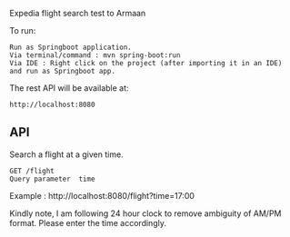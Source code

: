 
Expedia flight search test to Armaan 

To run:

    Run as Springboot application. 
    Via terminal/command : mvn spring-boot:run
    Via IDE : Right click on the project (after importing it in an IDE) and run as Springboot app.

The rest API will be available at:

    http://localhost:8080

## API

Search a flight at a given time.

    GET /flight   
    Query parameter  time
    
Example : http://localhost:8080/flight?time=17:00

Kindly note, I am following 24 hour clock to remove ambiguity of AM/PM format. Please enter the time accordingly.
    
   